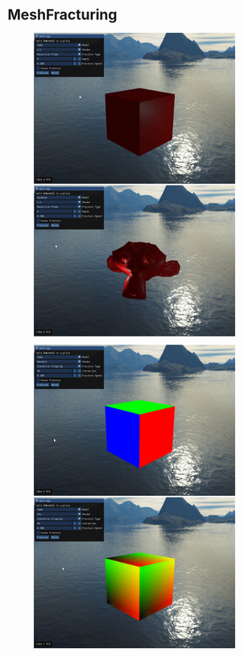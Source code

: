 # MeshFracturing

<p align="center">
  <img width="400"src="https://github.com/2020wmarvil/MeshFracturing/blob/main/cube.gif">
  <img width="400"src="https://github.com/2020wmarvil/MeshFracturing/blob/main/suzanne.gif">
</p>
<p align="center">
  <img width="400"src="https://github.com/2020wmarvil/MeshFracturing/blob/main/normals.gif">  
  <img width="400"src="https://github.com/2020wmarvil/MeshFracturing/blob/main/uvs.gif">
</p>
